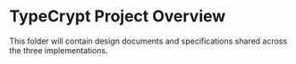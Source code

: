 # TypeCrypt Project Overview

This folder will contain design documents and specifications shared across the three implementations.
